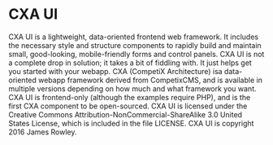 CXA UI
======
CXA UI is a lightweight, data-oriented frontend web framework. It includes the necessary style and structure components to rapidly build and maintain small, good-looking, mobile-friendly forms and control panels.
CXA UI is not a complete drop in solution; it takes a bit of fiddling with. It just helps get you started with your webapp.
CXA (CompetiX Architecture) isa data-oriented webapp framework derived from CompetixCMS, and is available in multiple versions depending on how much and what framework you want.
CXA UI is frontend-only (although the examples require PHP), and is the first CXA component to be open-sourced.
CXA UI is licensed under the Creative Commons Attribution-NonCommercial-ShareAlike 3.0 United States License, which is included in the file LICENSE.
CXA UI is copyright 2016 James Rowley.